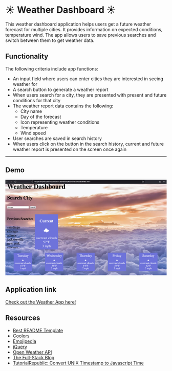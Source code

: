 # ☀️ Weather Dashboard ☀️

This weather dashboard application helps users get a future weather forecast for multiple cities. It provides information on expected conditions, temperature wind. The app allows users to save previous searches and switch between them to get weather data.

## Functionality 

The following criteria include app functions: 

- An input field where users can enter cities they are interested in seeing weather for
- A search button to generate a weather report 
- When users search for a city, they are presented with present and future conditions for that city
- The weather report data contains the following:
    - City name 
    - Day of the forecast 
    - Icon representing weather conditions 
    - Temperature
    - Wind speed  
- User searches are saved in search history 
- When users click on the button in the search history, current and future weather report is presented on the screen once again



---

## Demo 


![Weather](./images/Screen%20Shot%202023-05-15%20at%209.08.17%20PM.png)




## Application link

[Check out the Weather App here!](https://github.com/Goldie369/Weather-Dashboard/)





## Resources


- [Best README Template](https://github.com/othneildrew/Best-README-Template/blob/master/README.md)
- [Coolors](https://coolors.co/)
- [Emojipedia](https://emojipedia.org/)
- [jQuery](https://jquery.com/)
- [Open Weather API](https://openweathermap.org/)
- [The Full-Stack Blog](https://coding-boot-camp.github.io/full-stack/apis/how-to-use-api-keys)
- [TutorialRepublic: Convert UNIX Timestamp to Javascript Time](https://www.tutorialrepublic.com/faq/how-to-convert-a-unix-timestamp-to-time-in-javascript.php)



